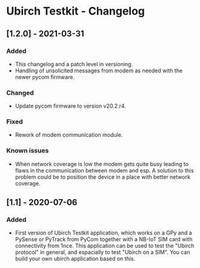 # Ubirch Testkit - Changelog

## [1.2.0] - 2021-03-31
### Added
- This changelog and a patch level in versioning.
- Handling of unsolicited messages from modem as needed with the newer pycom firmware.

### Changed
- Update pycom firmware to version v20.2.r4.

### Fixed
- Rework of modem communication module.

### Known issues
- When network coverage is low the modem gets quite busy leading to flaws in the communication between modem and esp. A solution to this problem could be to position the device in a place with better network coverage.

## [1.1] - 2020-07-06
### Added
- First version of Ubirch Testkit application, which works on a GPy and a PySense or PyTrack from PyCom together with a NB-IoT SIM card with connectivity from 1nce. This application can be used to test the "Ubirch protocol" in general, and espacially to test "Ubirch on a SIM". You can build your own ubirch application based on this.
